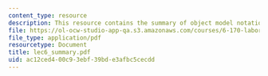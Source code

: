 ```yaml
---
content_type: resource
description: This resource contains the summary of object model notations.
file: https://ol-ocw-studio-app-qa.s3.amazonaws.com/courses/6-170-laboratory-in-software-engineering-fall-2005/ac12ced400c93ebf39bde3afbc5cecdd_lec6_summary.pdf
file_type: application/pdf
resourcetype: Document
title: lec6_summary.pdf
uid: ac12ced4-00c9-3ebf-39bd-e3afbc5cecdd
---
```

